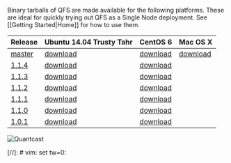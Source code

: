 Binary tarballs of QFS are made available for the following platforms. These are
ideal for quickly trying out QFS as a Single Node deployment. See [[Getting
Started|Home]] for how to use them.

| Release          | Ubuntu 14.04 Trusty Tahr  | CentOS 6                  | Mac OS X                 |
|------------------|---------------------------|---------------------------|--------------------------|
| [master][master] | [download][master,ubuntu] | [download][master,centos] | [download][master,macos] |
| [1.1.4][1.1.4]   | [download][1.1.4,ubuntu]  | [download][1.1.4,centos]  |                          |
| [1.1.3][1.1.3]   | [download][1.1.3,ubuntu]  | [download][1.1.3,centos]  |                          |
| [1.1.2][1.1.2]   | [download][1.1.2,ubuntu]  | [download][1.1.2,centos]  |                          |
| [1.1.1][1.1.1]   | [download][1.1.1,ubuntu]  | [download][1.1.1,centos]  |                          |
| [1.1.0][1.1.0]   | [download][1.1.0,ubuntu]  | [download][1.1.0,centos]  |                          |
| [1.0.1][1.0.1]   | [download][1.0.1,ubuntu]  | [download][1.0.1,centos]  |                          |

![Quantcast](//pixel.quantserve.com/pixel/p-9fYuixa7g_Hm2.gif?labels=opensource.qfs.wiki)

[master]: https://github.com/quantcast/qfs
[1.1.4]: https://github.com/quantcast/qfs/tree/1.1.4
[1.1.3]: https://github.com/quantcast/qfs/tree/1.1.3
[1.1.2]: https://github.com/quantcast/qfs/tree/1.1.2
[1.1.1]: https://github.com/quantcast/qfs/tree/1.1.1
[1.1.0]: https://github.com/quantcast/qfs/tree/1.1.0
[1.0.1]: https://github.com/quantcast/qfs/tree/1.0.1

[master,ubuntu]: https://s3.amazonaws.com/quantcast-qfs/qfs-ubuntu-14.04.4-master-x86_64.tgz
[1.1.4,ubuntu]: https://s3.amazonaws.com/quantcast-qfs/qfs-ubuntu-14.04.4-1.1.4-x86_64.tgz
[1.1.3,ubuntu]: https://s3.amazonaws.com/quantcast-qfs/qfs-ubuntu-14.04.4-1.1.3-x86_64.tgz
[1.1.2,ubuntu]: https://s3.amazonaws.com/quantcast-qfs/qfs-ubuntu-14.04.4-1.1.2-x86_64.tgz
[1.1.1,ubuntu]: https://s3.amazonaws.com/quantcast-qfs/qfs-ubuntu-14.04.4-1.1.1-x86_64.tgz
[1.1.0,ubuntu]: https://s3.amazonaws.com/quantcast-qfs/qfs-ubuntu-14.04.4-1.1.0-x86_64.tgz
[1.0.1,ubuntu]: https://s3.amazonaws.com/quantcast-qfs/qfs-ubuntu-14.04.4-1.0.1-x86_64.tgz

[master,centos]: https://s3.amazonaws.com/quantcast-qfs/qfs-centos-6.7-master-x86_64.tgz
[1.1.4,centos]: https://s3.amazonaws.com/quantcast-qfs/qfs-centos-6.7-1.1.4-x86_64.tgz
[1.1.3,centos]: https://s3.amazonaws.com/quantcast-qfs/qfs-centos-6.7-1.1.3-x86_64.tgz
[1.1.2,centos]: https://s3.amazonaws.com/quantcast-qfs/qfs-centos-6.7-1.1.2-x86_64.tgz
[1.1.1,centos]: https://s3.amazonaws.com/quantcast-qfs/qfs-centos-6.7-1.1.1-x86_64.tgz
[1.1.0,centos]: https://s3.amazonaws.com/quantcast-qfs/qfs-centos-6.7-1.1.0-x86_64.tgz
[1.0.1,centos]: https://s3.amazonaws.com/quantcast-qfs/qfs-centos-6.7-1.0.1-x86_64.tgz

[master,macos]: https://s3.amazonaws.com/quantcast-qfs/qfs-darwin-master-x86_64.tgz

[//]: # vim: set tw=0:
